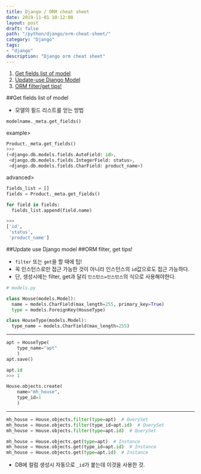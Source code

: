 ```yaml
---
title: Django / ORM cheat sheet
date: 2019-11-01 10:12:08
layout: post
draft: false
path: "/python/django/orm-cheat-sheet/"
category: "Django"
tags:
- "django"
description: "Django orm cheat sheet"
---
```

1. [Get fields list of model](#get_fields_list_of_model)
2. [Update-use Django Model](#update_use_django_model)
3. [ORM filter/get tips!](#orm_filter_get_tips)

##Get fields list of model<a id="get_fields_list_of_model"></a>

- 모델의 필드 리스트를 얻는 방법

```python
modelname._meta.get_fields()
```
example>
```python
Product._meta.get_fields()
>>>
(<django.db.models.fields.AutoField: id>,
 <django.db.models.fields.IntegerField: status>,
 <django.db.models.fields.CharField: product_name>)
```
advanced>
```python
fields_list = []
fields = Product._meta.get_fields()

for field in fields:
  fields_list.append(field.name)

>>>
['id',
 'status',
 'product_name']
```

##Update use Django model<a id="update_use_django_model"></a>
##ORM filter, get tips!<a id="orm_filter_get_tips"></a>

- `filter` 또는 `get`을 할 때에 팁!
- 꼭 인스턴스로만 접근 가능한 것이 아니라 인스턴스의 `id`값으로도 접근 가능하다.
- 단, 생성시에는 filter, get과 달리 `인스턴스=인스턴스`의 식으로 사용해야한다.

```python
# models.py

class House(models.Model):
  name = models.CharField(max_length=255, primary_key=True)
  type = models.ForeignKey(HouseType)

class HouseType(models.Model):
  type_name = models.CharField(max_length=255)
```
---
```python
apt = HouseType(
    type_name="apt"
    )
apt.save()

apt.id
>>> 1

House.objects.create(
    name="mh_house",
    type_id=1
    )
```
---
```python
mh_house = House.objects.filter(type=apt)  # QuerySet
mh_house = House.objects.filter(type_id=apt.id)  # QuerySet
mh_house = House.objects.filter(type=apt.id)  # QuerySet

mh_house = House.objects.get(type=apt)  # Instance
mh_house = House.objects.get(type_id=apt.id)  # Instance
mh_house = House.objects.get(type=apt.id)  # Instance
```

- DB에 컬럼 생성시 자동으로 `_id`가 붙는데 이것을 사용한 것.
